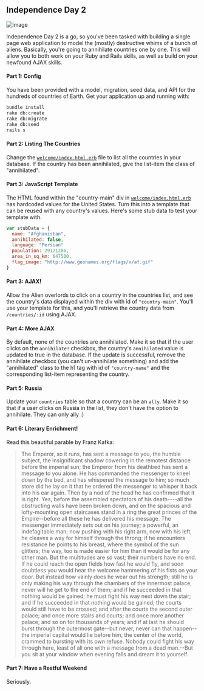## Independence Day 2

![image](http://static.comicvine.com/uploads/original/10/106298/3763872-7663450062-indep.jpg)

Independence Day 2 is a go, so you've been tasked with building a single page web application to model the (mostly) destructive whims of a bunch of aliens. Basically, you're going to annihilate countries one by one. This will allow you to both work on your Ruby and Rails skills, as well as build on your newfound AJAX skills.

#### Part 1: Config

You have been provided with a model, migration, seed data, and API for the hundreds of countries of Earth. Get your application up and running with:

```bash
bundle install
rake db:create
rake db:migrate
rake db:seed
rails s
```

#### Part 2: Listing The Countries

Change the [`welcome/index.html.erb`](app/views/welcome/index.html.erb) file to list all the countries in your database. If the country has been annihilated, give the list-item the class of "annihilated".

#### Part 3: JavaScript Template

The HTML found within the "country-main" div in [`welcome/index.html.erb`](app/views/welcome/index.html.erb) has hardcoded values for the United States. Turn this into a template that can be reused with any country's values. Here's some stub data to test your template with.

```js
var stubData = {
  name: "Afghanistan",
  annihilated: false,
  language: "Persian"
  population: 29121286,
  area_in_sq_km: 647500,
  flag_image: "http://www.geonames.org/flags/x/af.gif"
}
```

#### Part 3: AJAX!

Allow the Alien overlords to click on a country in the countries list, and see the country's data displayed within the div with id of `"country-main"`. You'll use your template for this, and you'll retrieve the country data from `/countries/:id` using AJAX.

#### Part 4: More AJAX

By default, none of the countries are annihilated. Make it so that if the user clicks on the `annihilate!` checkbox, the country's `annihilated` value is updated to true in the database. If the update is successful, remove the annihilate checkbox (you can't un-annihilate something) and add the "annihilated" class to the h1 tag with id of `"country-name"` and the corresponding list-item representing the country.

#### Part 5: Russia

Update your `countries` table so that a country can be an `ally`. Make it so that if a user clicks on Russia in the list, they don't have the option to annihilate. They can only ally :)

#### Part 6: Literary Enrichment!

Read this beautiful parable by Franz Kafka:

> The Emperor, so it runs, has sent a message to you, the humble subject, the insignificant shadow
> cowering in the remotest distance before the imperial sun; the Emperor from his deathbed has sent a 
> message to you alone. He has commanded the messenger to kneel down by the bed, and has whispered the 
> message to him; so much store did he lay on it that he ordered the messenger to whisper it back into 
> his ear again. Then by a nod of the head he has confirmed that it is right. Yes, before the assembled
> spectators of his death----all the obstructing walls have been broken down, and on the spacious and 
> lofty-mounting open staircases stand in a ring the great princes of the Empire--before all these he has
> delivered his message. The messenger immediately sets out on his journey; a powerful, an indefagitable man;
> now pushing with his right arm, now with his left, he cleaves a way for himself through the throng; if he
> encounters resistance he points to his breast, where the symbol of the sun glitters; the way, too is made
> easier for him than it would be for any other man. But the multitudes are so vast; their numbers have no
> end. If he could reach the open fields how fast he would fly, and soon doubtless you would hear the welcome
> hammering of his fists on your door. But instead how vainly does he wear out his strength; still he is only
> making his way through the chambers of the innermost palace; never will he get to the end of them; and if 
> he succeeded in that nothing would be gained; he must fight his way next down the stair; and if he succeeded
> in that nothing would be gained; the courts would still have to be crossed; and after the courts the second 
> outer palace; and once more stairs and courts; and once more another palace; and so on for thousands of 
> years; and if at last he should burst through the outermost gate--but never, never can that happen--the 
> imperial capital would lie before him, the center of the world, crammed to bursting with its own refuse.
> Nobody could fight his way through here, least of all one with a message from a dead man.--But you sit at
> your window when evening falls and dream it to yourself.

#### Part 7: Have a Restful Weekend

Seriously.

